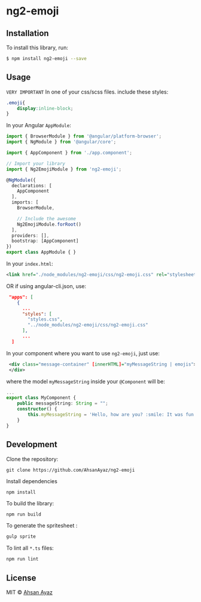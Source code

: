 # ng2-emoji

## Installation

To install this library, run:

```bash
$ npm install ng2-emoji --save
```

## Usage

`VERY IMPORTANT`
In one of your css/scss files. include these styles:

```css
.emoji{
    display:inline-block;
}
```

In your Angular `AppModule`:

```typescript
import { BrowserModule } from '@angular/platform-browser';
import { NgModule } from '@angular/core';

import { AppComponent } from './app.component';

// Import your library
import { Ng2EmojiModule } from 'ng2-emoji';

@NgModule({
  declarations: [
    AppComponent
  ],
  imports: [
    BrowserModule,

    // Include the awesome
    Ng2EmojiModule.forRoot()
  ],
  providers: [],
  bootstrap: [AppComponent]
})
export class AppModule { }
```

In your `index.html`:
```xml
<link href="./node_modules/ng2-emoji/css/ng2-emoji.css" rel="stylesheet">
```

OR if using angular-cli.json, use:
```json
 "apps": [
    {
      ...
      "styles": [
        "styles.css",
        "../node_modules/ng2-emoji/css/ng2-emoji.css"
      ],
      ...
  ]
```

In your component where you want to use `ng2-emoji`, just use:
```xml
 <div class="message-container" [innerHTML]="myMessageString | emojis">
 </div>
```
where the model `myMessageString` inside your `@Component` will be:

```typescript
...
export class MyComponent {
    public messageString: String = "";
    constructor() {
        this.myMessageString = 'Hello, how are you? :smile: It was fun at the bowling game the other day :joy:';
    }
}
```

## Development

Clone the repository:
```
git clone https://github.com/AhsanAyaz/ng2-emoji
```

Install dependencies
```
npm install
```

To build the library:

```bash
npm run build
```

To generate the spritesheet :

```bash
gulp sprite
```

To lint all `*.ts` files:

```bash
npm run lint
```



## License

MIT © [Ahsan Ayaz](ahsan.ubitian@gmail.com)
